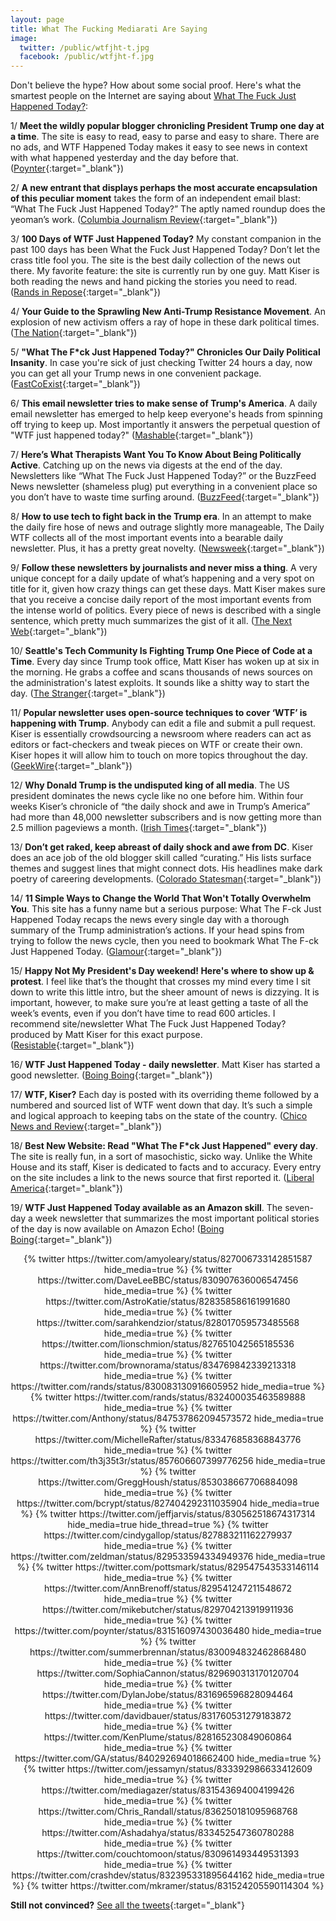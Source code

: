 ```yaml
---
layout: page
title: What The Fucking Mediarati Are Saying
image:
  twitter: /public/wtfjht-t.jpg
  facebook: /public/wtfjht-f.jpg
---
```


Don't believe the hype? How about some social proof. Here's what the smartest people on the Internet are saying about [What The Fuck Just Happened Today?](https://whatthefuckjusthappenedtoday.com):

1/ **Meet the wildly popular blogger chronicling President Trump one day at a time**. The site is easy to read, easy to parse and easy to share. There are no ads, and WTF Happened Today makes it easy to see news in context with what happened yesterday and the day before that. ([Poynter](http://www.poynter.org/2017/meet-the-wildly-popular-blogger-chronicling-president-trump-one-day-at-a-time/448894/){:target="_blank"})

2/ **A new entrant that displays perhaps the most accurate encapsulation of this peculiar moment** takes the form of an independent email blast: “What The Fuck Just Happened Today?” The aptly named roundup does the yeoman’s work. ([Columbia Journalism Review](http://www.cjr.org/criticism/donald-trump-news-cycle-slow-news-day.php){:target="_blank"})

3/ **100 Days of WTF Just Happened Today?** My constant companion in the past 100 days has been What the Fuck Just Happened Today? Don’t let the crass title fool you. The site is the best daily collection of the news out there. My favorite feature: the site is currently run by one guy. Matt Kiser is both reading the news and hand picking the stories you need to read. ([Rands in Repose](http://randsinrepose.com/archives/100-days-of-wtf-just-happened-today/){:target="_blank"})

4/ **Your Guide to the Sprawling New Anti-Trump Resistance Movement**. An explosion of new activism offers a ray of hope in these dark political times. ([The Nation](https://www.thenation.com/article/your-guide-to-the-sprawling-new-anti-trump-resistance-movement/){:target="_blank"})

5/ **"What The F*ck Just Happened Today?" Chronicles Our Daily Political Insanity**. In case you're sick of just checking Twitter 24 hours a day, now you can get all your Trump news in one convenient package. ([FastCoExist](https://www.fastcoexist.com/3068185/what-the-fck-just-happened-today-chronicles-our-daily-political-insanity){:target="_blank"})

6/ **This email newsletter tries to make sense of Trump's America**. A daily email newsletter has emerged to help keep everyone's heads from spinning off trying to keep up. Most importantly it answers the perpetual question of "WTF just happened today?" ([Mashable](http://mashable.com/2017/02/10/wtf-just-happened-today-email-newsletter/#Cq17yL2QWOq1){:target="_blank"})

7/ **Here’s What Therapists Want You To Know About Being Politically Active**. Catching up on the news via digests at the end of the day. Newsletters like “What The Fuck Just Happened Today?” or the BuzzFeed News newsletter (shameless plug) put everything in a convenient place so you don’t have to waste time surfing around. ([BuzzFeed](https://www.buzzfeed.com/annaborges/recharge-then-resist){:target="_blank"})

8/ **How to use tech to fight back in the Trump era**. In an attempt to make the daily fire hose of news and outrage slightly more manageable, The Daily WTF collects all of the most important events into a bearable daily newsletter. Plus, it has a pretty great novelty. ([Newsweek](http://www.newsweek.com/resistance-apps-562666){:target="_blank"})

9/ **Follow these newsletters by journalists and never miss a thing**. A very unique concept for a daily update of what’s happening and a very spot on title for it, given how crazy things can get these days. Matt Kiser makes sure that you receive a concise daily report of the most important events from the intense world of politics. Every piece of news is described with a single sentence, which pretty much summarizes the gist of it all. ([The Next Web](https://thenextweb.com/insider/2017/03/08/the-best-newsletters-by-journalists/){:target="_blank"})

10/ **Seattle's Tech Community Is Fighting Trump One Piece of Code at a Time**. Every day since Trump took office, Matt Kiser has woken up at six in the morning. He grabs a coffee and scans thousands of news sources on the administration's latest exploits. It sounds like a shitty way to start the day. ([The Stranger](https://www.thestranger.com/features/2017/04/26/25106297/seattles-tech-community-is-fighting-trump-one-piece-of-code-at-a-time){:target="_blank"})

11/ **Popular newsletter uses open-source techniques to cover ‘WTF’ is happening with Trump**. Anybody can edit a file and submit a pull request. Kiser is essentially crowdsourcing a newsroom where readers can act as editors or fact-checkers and tweak pieces on WTF or create their own. Kiser hopes it will allow him to touch on more topics throughout the day. ([GeekWire](http://www.geekwire.com/2017/popular-newsletter-uses-open-source-techniques-cover-wtf-happening-trump/){:target="_blank"})

12/ **Why Donald Trump is the undisputed king of all media**. The US president dominates the news cycle like no one before him. Within four weeks Kiser’s chronicle of “the daily shock and awe in Trump’s America” had more than 48,000 newsletter subscribers and is now getting more than 2.5 million pageviews a month. ([Irish Times](http://www.irishtimes.com/culture/tv-radio-web/why-donald-trump-is-the-undisputed-king-of-all-media-1.2987823){:target="_blank"})

13/ **Don’t get raked, keep abreast of daily shock and awe from DC**. Kiser does an ace job of the old blogger skill called “curating.” His lists surface themes and suggest lines that might connect dots. His headlines make dark poetry of careering developments. ([Colorado Statesman](https://www.coloradostatesman.com/dont-get-raked-keep-abreast-with-darkly-entertaining-news-from-dc/){:target="_blank"})

14/ **11 Simple Ways to Change the World That Won't Totally Overwhelm You**. This site has a funny name but a serious purpose: What The F-ck Just Happened Today recaps the news every single day with a thorough summary of the Trump administration’s actions. If your head spins from trying to follow the news cycle, then you need to bookmark What The F-ck Just Happened Today. ([Glamour](http://www.glamour.com/story/these-11-apps-make-it-super-easy-to-make-a-difference){:target="_blank"})

15/ **Happy Not My President's Day weekend! Here's where to show up & protest**.  I feel like that’s the thought that crosses my mind every time I sit down to write this little intro, but the sheer amount of news is dizzying. It is important, however, to make sure you’re at least getting a taste of all the week’s events, even if you don’t have time to read 600 articles. I recommend site/newsletter What The Fuck Just Happened Today? produced by Matt Kiser for this exact purpose. ([Resistable](http://tinyletter.com/RESISTABLE/letters/happy-not-my-president-s-day-weekend-here-s-where-to-show-up-protest){:target="_blank"})

16/ **WTF Just Happened Today - daily newsletter**. Matt Kiser has started a good newsletter. ([Boing Boing](http://boingboing.net/2017/02/02/wtf-just-happened-today-dail.html){:target="_blank"})

17/ **WTF, Kiser?** Each day is posted with its overriding theme followed by a numbered and sourced list of WTF went down that day. It’s such a simple and logical approach to keeping tabs on the state of the country. ([Chico News and Review](https://www.newsreview.com/chico/arts-devo/content?oid=23646690){:target="_blank"})

18/ **Best New Website: Read "What The F*ck Just Happened" every day**. The site is really fun, in a sort of masochistic, sicko way. Unlike the White House and its staff, Kiser is dedicated to facts and to accuracy. Every entry on the site includes a link to the news source that first reported it. ([Liberal America](http://www.liberalamerica.org/2017/02/10/best-new-website-read-what-fck-happened-every-day/){:target="_blank"})

19/ **WTF Just Happened Today available as an Amazon skill**. The seven-day a week newsletter that summarizes the most important political stories of the day is now available on Amazon Echo! ([Boing Boing](https://boingboing.net/2017/04/12/wtf-just-happened-today-availa.html){:target="_blank"})

<center>
{% twitter https://twitter.com/amyoleary/status/827006733142851587 hide_media=true %}
{% twitter https://twitter.com/DaveLeeBBC/status/830907636006547456 hide_media=true %}
{% twitter https://twitter.com/AstroKatie/status/828358586161991680 hide_media=true %}
{% twitter https://twitter.com/sarahkendzior/status/828017059573485568 hide_media=true %}
{% twitter https://twitter.com/lionschmion/status/827651042565185536 hide_media=true %}
{% twitter https://twitter.com/brownorama/status/834769842339213318 hide_media=true %}
{% twitter https://twitter.com/rands/status/830083130916605952 hide_media=true %}
{% twitter https://twitter.com/rands/status/832400035463589888 hide_media=true %}
{% twitter https://twitter.com/Anthony/status/847537862094573572 hide_media=true %}
{% twitter https://twitter.com/MichelleRafter/status/833476858368843776 hide_media=true %}
{% twitter https://twitter.com/th3j35t3r/status/857606607399776256 hide_media=true %}
{% twitter https://twitter.com/GreggHoush/status/853038667706884098 hide_media=true %}
{% twitter https://twitter.com/bcrypt/status/827404292311035904 hide_media=true %}
{% twitter https://twitter.com/jeffjarvis/status/830562518674317314 hide_media=true hide_thread=true %}
{% twitter https://twitter.com/cindygallop/status/827883211162279937 hide_media=true %}
{% twitter https://twitter.com/zeldman/status/829533594334949376 hide_media=true %}
{% twitter https://twitter.com/pottsmark/status/829547543533146114 hide_media=true %}
{% twitter https://twitter.com/AnnBrenoff/status/829541247211548672 hide_media=true %}
{% twitter https://twitter.com/mikebutcher/status/829704213919911936 hide_media=true %}
{% twitter https://twitter.com/poynter/status/831516097430036480 hide_media=true %}
{% twitter https://twitter.com/summerbrennan/status/830094832462868480 hide_media=true %}
{% twitter https://twitter.com/SophiaCannon/status/829690313170120704 hide_media=true %}
{% twitter https://twitter.com/DylanJobe/status/831696596828094464 hide_media=true %}
{% twitter https://twitter.com/davidbauer/status/831760531279183872 hide_media=true %}
{% twitter https://twitter.com/KenPlume/status/828165230849060864 hide_media=true %}
{% twitter https://twitter.com/GA/status/840292694018662400 hide_media=true %}
{% twitter https://twitter.com/jessamyn/status/833392986633412609 hide_media=true %}
{% twitter https://twitter.com/mediagazer/status/831543694004199426 hide_media=true %}
{% twitter https://twitter.com/Chris_Randall/status/836250181095968768 hide_media=true %}
{% twitter https://twitter.com/Ashadahya/status/833452547360780288 hide_media=true %}
{% twitter https://twitter.com/couchtomoon/status/830961493449531393 hide_media=true %}
{% twitter https://twitter.com/crashdev/status/832395331895644162 hide_media=true %}
{% twitter https://twitter.com/mkramer/status/831524205590114304 %}
</center>

**Still not convinced?** [See all the tweets](https://twitter.com/search?q=whatthefuckjusthappenedtoday.com){:target="_blank"}
